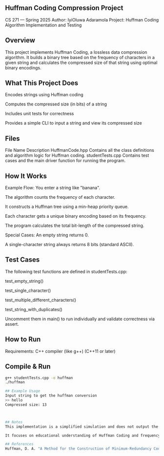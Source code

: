 ## Huffman Coding Compression Project
CS 271 — Spring 2025
Author: IyiOluwa Adaramola
Project: Huffman Coding Algorithm Implementation and Testing

## Overview
This project implements Huffman Coding, a lossless data compression algorithm. It builds a binary tree based on the frequency of characters in a given string and calculates the compressed size of that string using optimal binary encodings.

## What This Project Does
Encodes strings using Huffman coding

Computes the compressed size (in bits) of a string

Includes unit tests for correctness

Provides a simple CLI to input a string and view its compressed size

## Files
File Name	Description
HuffmanCode.hpp	Contains all the class definitions and algorithm logic for Huffman coding.
studentTests.cpp	Contains test cases and the main driver function for running the program.

## How It Works
Example Flow:
You enter a string like "banana".

The algorithm counts the frequency of each character.

It constructs a Huffman tree using a min-heap priority queue.

Each character gets a unique binary encoding based on its frequency.

The program calculates the total bit-length of the compressed string.

Special Cases:
An empty string returns 0.

A single-character string always returns 8 bits (standard ASCII).

## Test Cases
The following test functions are defined in studentTests.cpp:

test_empty_string()

test_single_character()

test_multiple_different_characters()

test_string_with_duplicates()

Uncomment them in main() to run individually and validate correctness via assert.

## How to Run
Requirements: C++ compiler (like g++) (C++11 or later)

## Compile & Run
```bash
g++ studentTests.cpp -o huffman
./huffman

## Example Usage
Input string to get the huffman conversion
>> hello
Compressed size: 13



## Notes
This implementation is a simplified simulation and does not output the actual binary code or encode/decode files.

It focuses on educational understanding of Huffman Coding and frequency-based tree construction.

## References
Huffman, D. A. "A Method for the Construction of Minimum-Redundancy Codes." Proceedings of the IRE, 1952.

